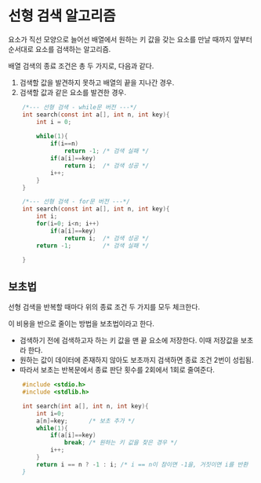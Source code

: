# 선형 검색 알고리즘

<p>요소가 직선 모양으로 늘어선 배열에서 원하는 키 값을 갖는 요소를 만날 때까지 앞부터 순서대로 요소를 검색하는 알고리즘.</p>
<p>배열 검색의 종료 조건은 총 두 가지로, 다음과 같다.</p>

1. 검색할 값을 발견하지 못하고 배열의 끝을 지나간 경우.
2. 검색할 값과 같은 요소를 발견한 경우.
```c
    /*--- 선형 검색 - while문 버전 ---*/
    int search(const int a[], int n, int key){
        int i = 0;
        
        while(1){
            if(i==n)
                return -1; /* 검색 실패 */
            if(a[i]==key)
                return i;  /* 검색 성공 */
            i++;
        }
    }
```
```c
    /*--- 선형 검색 - for문 버전 ---*/
    int search(const int a[], int n, int key){
        int i;
        for(i=0; i<n; i++)
            if(a[i]==key)
                return i;  /* 검색 성공 */
        return -1;         /* 검색 실패 */
        
    }
```

## 보초법
<p>선형 검색을 반복할 때마다 위의 종료 조건 두 가지를 모두 체크한다.</p>
<p>이 비용을 반으로 줄이는 방법을 보초법이라고 한다.</p>

- 검색하기 전에 검색하고자 하는 키 값을 맨 끝 요소에 저장한다. 이때 저장값을 보초라 한다.
- 원하는 값이 데이터에 존재하지 않아도 보초까지 검색하면 종료 조건 2번이 성립됨.
- 따라서 보초는 반복문에서 종료 판단 횟수를 2회에서 1회로 줄여준다.
```c
    #include <stdio.h>
    #include <stdlib.h>

    int search(int a[], int n, int key){
        int i=0;
        a[n]=key;      /* 보초 추가 */
        while(1){
            if(a[i]==key)
                break; /* 원하는 키 값을 찾은 경우 */
            i++;
        }
        return i == n ? -1 : i; /* i == n이 참이면 -1을, 거짓이면 i를 반환
    }

```